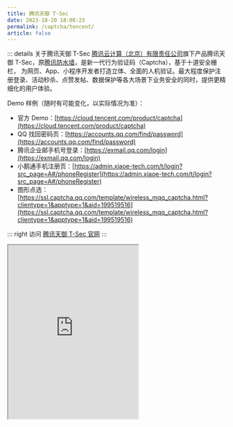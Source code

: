 ```yaml
---
title: 腾讯天御 T-Sec
date: 2023-10-20 18:08:23
permalink: /captcha/tencent/
article: false
---
```


::: details 关于腾讯天御 T-Sec
[腾讯云计算（北京）有限责任公司](https://www.tianyancha.com/company/19031905)旗下产品腾讯天御 T-Sec，原[腾讯防水墙](https://007.qq.com/)，是新一代行为验证码（Captcha），基于十道安全栅栏， 为网页、App、小程序开发者打造立体、全面的人机验证。最大程度保护注册登录、活动秒杀、点赞发帖、数据保护等各大场景下业务安全的同时，提供更精细化的用户体验。
<br>

Demo 样例（随时有可能变化，以实际情况为准）：
<br>

- 官方 Demo：[https://cloud.tencent.com/product/captcha](https://cloud.tencent.com/product/captcha)
- QQ 找回密码页：[https://accounts.qq.com/find/password](https://accounts.qq.com/find/password)
- 腾讯企业邮手机号登录：[https://exmail.qq.com/login](https://exmail.qq.com/login)
- 小鹅通手机注册页：[https://admin.xiaoe-tech.com/t/login?src_page=A#/phoneRegister](https://admin.xiaoe-tech.com/t/login?src_page=A#/phoneRegister)
- 图形点选：[https://ssl.captcha.qq.com/template/wireless_mqq_captcha.html?clientype=1&apptype=1&aid=199519516](https://ssl.captcha.qq.com/template/wireless_mqq_captcha.html?clientype=1&apptype=1&aid=199519516) <Badge text="本页使用" type="error" vertical="middle"/>

::: right
访问 [腾讯天御 T-Sec 官网](https://cloud.tencent.com/product/captcha)
:::

<!--<style>
    .wrapper-tencent {
        width: 1300px;
        height: 1200px;
        position: relative;
        overflow: hidden;
        margin-left: -150px;
    }
    .wrapper-tencent iframe {
        position: absolute;
        margin-top: -550px;
        /* margin-left: -300px; */
        width: 1300px;
        height: 1600px;
    }
</style>

<div class="wrapper-tencent">
<iframe src="https://cloud.tencent.com/product/captcha" scrolling="no"></iframe>
</div>
-->

<iframe src="https://ssl.captcha.qq.com/template/wireless_mqq_captcha.html?clientype=1&apptype=1&aid=199519516" scrolling="no" height="400px"></iframe>
